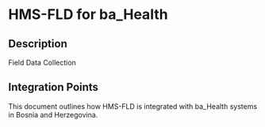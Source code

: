 # HMS-FLD for ba_Health

## Description

Field Data Collection

## Integration Points

This document outlines how HMS-FLD is integrated with ba_Health systems in Bosnia and Herzegovina.
